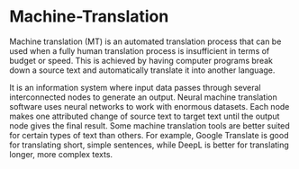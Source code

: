 # Machine-Translation
Machine translation (MT) is an automated translation process that can be used when a fully human translation process is insufficient in terms of budget or speed. This is achieved by having computer programs break down a source text and automatically translate it into another language.

It is an information system where input data passes through several interconnected nodes to generate an output. Neural machine translation software uses neural networks to work with enormous datasets. Each node makes one attributed change of source text to target text until the output node gives the final result.
Some machine translation tools are better suited for certain types of text than others. For example, Google Translate is good for translating short, simple sentences, while DeepL is better for translating longer, more complex texts.
